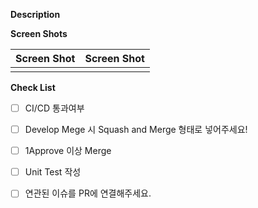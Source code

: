 **Description**



**Screen Shots**

| Screen Shot | Screen Shot |
| ----------- | ----------- |
|             |             |



**Check List**

- [ ] CI/CD 통과여부
- [ ] Develop Mege 시 Squash and Merge 형태로 넣어주세요!
- [ ] 1Approve 이상 Merge
- [ ] Unit Test 작성
- [ ] 연관된 이슈를 PR에 연결해주세요.

